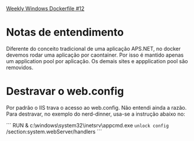 [Weekly Windows Dockerfile #12](https://blog.sixeyed.com/windows-weekly-dockerfile-12-nerddinner/)

# Notas de entendimento

Diferente do conceito tradicional de uma aplicação APS.NET, no docker devemos rodar uma aplicação por caontainer. Por isso é mantido apenas um application pool por aplicação. Os demais sites e appplication pool são removidos.

# Destravar o web.config
Por padrão o IIS trava o acesso ao web.config. Não entendi ainda a razão. Para destravar, no exemplo do nerd-dinner, usa-se a instrução abaixo no:

´´´
RUN & c:\windows\system32\inetsrv\appcmd.exe `
      unlock config `
      /section:system.webServer/handlers
´´´

